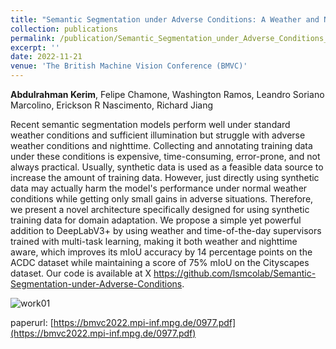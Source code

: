 ```yaml
---
title: "Semantic Segmentation under Adverse Conditions: A Weather and Nighttime aware Synthetic Data-based Approach"
collection: publications
permalink: /publication/Semantic_Segmentation_under_Adverse_Conditions_A_Weather_and_Nighttime-aware_Synthetic_Data-based_Approach_BMVC_2022
excerpt: ''
date: 2022-11-21
venue: 'The British Machine Vision Conference (BMVC)'
---
```

**Abdulrahman Kerim**, Felipe Chamone, Washington Ramos, Leandro Soriano Marcolino, Erickson R Nascimento, Richard Jiang


<p align= "justify">

Recent semantic segmentation models perform well under standard weather conditions and sufficient illumination but struggle
with adverse weather conditions and nighttime. Collecting and annotating training data under these conditions is expensive,
time-consuming, error-prone, and not always practical. Usually, synthetic data is used as a feasible data source to increase
the amount of training data. However, just directly using synthetic data may actually harm the model's performance under normal
weather conditions while getting only small gains in adverse situations. Therefore, we present a novel architecture specifically
designed for using synthetic training data for domain adaptation. We propose a simple yet powerful addition to DeepLabV3+ by using
weather and time-of-the-day supervisors trained with multi-task learning, making it both weather and nighttime aware, which improves
its mIoU accuracy by 14 percentage points on the ACDC dataset while maintaining a score of 75% mIoU on the Cityscapes dataset.
Our code is available at X
<a href="https://github.com/lsmcolab/Semantic-Segmentation-under-Adverse-Conditions"> https://github.com/lsmcolab/Semantic-Segmentation-under-Adverse-Conditions</a>.
</p>


![work01](https://github.com/A-Kerim/me/blob/6bc34f556dcde0bc071f48287fe497284a148ec6/images/work01.png?raw=true)

paperurl: [https://bmvc2022.mpi-inf.mpg.de/0977.pdf](https://bmvc2022.mpi-inf.mpg.de/0977.pdf)

